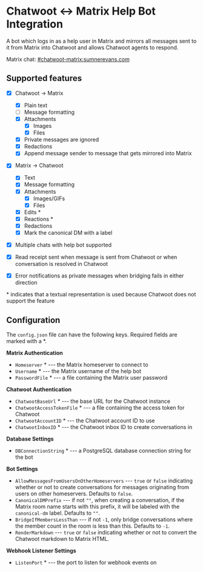 # Chatwoot <-> Matrix Help Bot Integration

A bot which logs in as a help user in Matrix and mirrors all messages sent to it
from Matrix into Chatwoot and allows Chatwoot agents to respond.

Matrix chat:
[#chatwoot-matrix:sumnerevans.com](https://matrix.to/#/#chatwoot-matrix:sumnerevans.com)

## Supported features

- [x] Chatwoot -> Matrix

  - [x] Plain text
  - [ ] Message formatting
  - [x] Attachments
    - [x] Images
    - [x] Files
  - [x] Private messages are ignored
  - [x] Redactions
  - [x] Append message sender to message that gets mirrored into Matrix

- [x] Matrix -> Chatwoot

  - [x] Text
  - [x] Message formatting
  - [x] Attachments
    - [x] Images/GIFs
    - [x] Files
  - [x] Edits \*
  - [x] Reactions \*
  - [x] Redactions
  - [x] Mark the canonical DM with a label

- [x] Multiple chats with help bot supported
- [x] Read receipt sent when message is sent from Chatwoot or when conversation
      is resolved in Chatwoot
- [x] Error notifications as private messages when bridging fails in either
      direction

\* indicates that a textual representation is used because Chatwoot does not
support the feature

## Configuration

The `config.json` file can have the following keys. Required fields are marked
with a \*.

**Matrix Authentication**

* `Homeserver` \* --- the Matrix homeserver to connect to
* `Username` \* --- the Matrix username of the help bot
* `PasswordFile` \* --- a file containing the Matrix user password

**Chatwoot Authentication**

* `ChatwootBaseUrl` \* --- the base URL for the Chatwoot instance
* `ChatwootAccessTokenFile` \* --- a file containing the access token for
  Chatwoot
* `ChatwootAccountID` \* --- the Chatwoot account ID to use
* `ChatwootInboxID` \* --- the Chatwoot inbox ID to create conversations in

**Database Settings**

* `DBConnectionString` \* --- a PostgreSQL database connection string for the
  bot

**Bot Settings**

* `AllowMessagesFromUsersOnOtherHomeservers` --- `true` or `false` indicating
  whether or not to create conversations for messages originating from users on
  other homeservers. Defaults to `false`.
* `CanonicalDMPrefix` --- if not `""`, when creating a conversation, if the
  Matrix room name starts with this prefix, it will be labeled with the
  `canonical-dm` label. Defaults to `""`.
* `BridgeIfMembersLessThan` --- if not `-1`, only bridge conversations where the
  member count in the room is less than this. Defaults to `-1`.
* `RenderMarkdown` --- `true` or `false` indicating whether or not to convert
  the Chatwoot markdown to Matrix HTML.

**Webhook Listener Settings**

* `ListenPort` \* --- the port to listen for webhook events on
